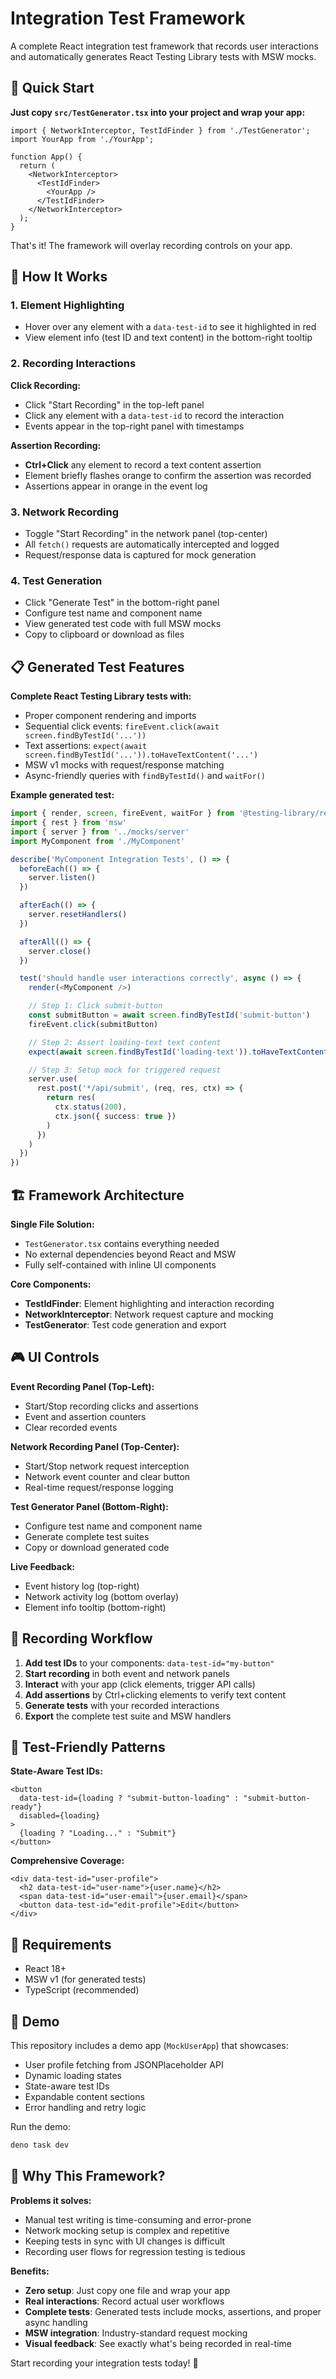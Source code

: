# Integration Test Framework

A complete React integration test framework that records user interactions and automatically generates React Testing Library tests with MSW mocks.

## 🚀 Quick Start

**Just copy `src/TestGenerator.tsx` into your project and wrap your app:**

```tsx
import { NetworkInterceptor, TestIdFinder } from './TestGenerator';
import YourApp from './YourApp';

function App() {
  return (
    <NetworkInterceptor>
      <TestIdFinder>
        <YourApp />
      </TestIdFinder>
    </NetworkInterceptor>
  );
}
```

That's it! The framework will overlay recording controls on your app.

## 🎯 How It Works

### 1. **Element Highlighting**
- Hover over any element with a `data-test-id` to see it highlighted in red
- View element info (test ID and text content) in the bottom-right tooltip

### 2. **Recording Interactions**

**Click Recording:**
- Click "Start Recording" in the top-left panel
- Click any element with a `data-test-id` to record the interaction
- Events appear in the top-right panel with timestamps

**Assertion Recording:**
- **Ctrl+Click** any element to record a text content assertion
- Element briefly flashes orange to confirm the assertion was recorded
- Assertions appear in orange in the event log

### 3. **Network Recording**
- Toggle "Start Recording" in the network panel (top-center)
- All `fetch()` requests are automatically intercepted and logged
- Request/response data is captured for mock generation

### 4. **Test Generation**
- Click "Generate Test" in the bottom-right panel
- Configure test name and component name
- View generated test code with full MSW mocks
- Copy to clipboard or download as files

## 📋 Generated Test Features

**Complete React Testing Library tests with:**
- Proper component rendering and imports
- Sequential click events: `fireEvent.click(await screen.findByTestId('...'))`
- Text assertions: `expect(await screen.findByTestId('...')).toHaveTextContent('...')`
- MSW v1 mocks with request/response matching
- Async-friendly queries with `findByTestId()` and `waitFor()`

**Example generated test:**
```typescript
import { render, screen, fireEvent, waitFor } from '@testing-library/react'
import { rest } from 'msw'
import { server } from '../mocks/server'
import MyComponent from './MyComponent'

describe('MyComponent Integration Tests', () => {
  beforeEach(() => {
    server.listen()
  })

  afterEach(() => {
    server.resetHandlers()
  })

  afterAll(() => {
    server.close()
  })

  test('should handle user interactions correctly', async () => {
    render(<MyComponent />)

    // Step 1: Click submit-button
    const submitButton = await screen.findByTestId('submit-button')
    fireEvent.click(submitButton)

    // Step 2: Assert loading-text text content
    expect(await screen.findByTestId('loading-text')).toHaveTextContent('Loading...')

    // Step 3: Setup mock for triggered request
    server.use(
      rest.post('*/api/submit', (req, res, ctx) => {
        return res(
          ctx.status(200),
          ctx.json({ success: true })
        )
      })
    )
  })
})
```

## 🏗️ Framework Architecture

**Single File Solution:**
- `TestGenerator.tsx` contains everything needed
- No external dependencies beyond React and MSW
- Fully self-contained with inline UI components

**Core Components:**
- **TestIdFinder**: Element highlighting and interaction recording
- **NetworkInterceptor**: Network request capture and mocking
- **TestGenerator**: Test code generation and export

## 🎮 UI Controls

**Event Recording Panel (Top-Left):**
- Start/Stop recording clicks and assertions
- Event and assertion counters
- Clear recorded events

**Network Recording Panel (Top-Center):**
- Start/Stop network request interception
- Network event counter and clear button
- Real-time request/response logging

**Test Generator Panel (Bottom-Right):**
- Configure test name and component name
- Generate complete test suites
- Copy or download generated code

**Live Feedback:**
- Event history log (top-right)
- Network activity log (bottom overlay)
- Element info tooltip (bottom-right)

## 🎯 Recording Workflow

1. **Add test IDs** to your components: `data-test-id="my-button"`
2. **Start recording** in both event and network panels
3. **Interact** with your app (click elements, trigger API calls)
4. **Add assertions** by Ctrl+clicking elements to verify text content
5. **Generate tests** with your recorded interactions
6. **Export** the complete test suite and MSW handlers

## 🧪 Test-Friendly Patterns

**State-Aware Test IDs:**
```tsx
<button 
  data-test-id={loading ? "submit-button-loading" : "submit-button-ready"}
  disabled={loading}
>
  {loading ? "Loading..." : "Submit"}
</button>
```

**Comprehensive Coverage:**
```tsx
<div data-test-id="user-profile">
  <h2 data-test-id="user-name">{user.name}</h2>
  <span data-test-id="user-email">{user.email}</span>
  <button data-test-id="edit-profile">Edit</button>
</div>
```

## 🔧 Requirements

- React 18+
- MSW v1 (for generated tests)
- TypeScript (recommended)

## 🚀 Demo

This repository includes a demo app (`MockUserApp`) that showcases:
- User profile fetching from JSONPlaceholder API
- Dynamic loading states
- State-aware test IDs
- Expandable content sections
- Error handling and retry logic

Run the demo:
```bash
deno task dev
```

## 📖 Why This Framework?

**Problems it solves:**
- Manual test writing is time-consuming and error-prone
- Network mocking setup is complex and repetitive
- Keeping tests in sync with UI changes is difficult
- Recording user flows for regression testing is tedious

**Benefits:**
- **Zero setup**: Just copy one file and wrap your app
- **Real interactions**: Record actual user workflows
- **Complete tests**: Generated tests include mocks, assertions, and proper async handling
- **MSW integration**: Industry-standard request mocking
- **Visual feedback**: See exactly what's being recorded in real-time

Start recording your integration tests today! 🎉
